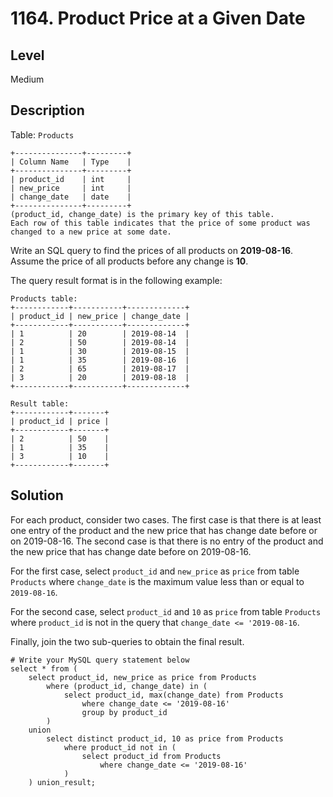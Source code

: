 # 1164. Product Price at a Given Date
## Level
Medium

## Description
Table: `Products`
```
+---------------+---------+
| Column Name   | Type    |
+---------------+---------+
| product_id    | int     |
| new_price     | int     |
| change_date   | date    |
+---------------+---------+
(product_id, change_date) is the primary key of this table.
Each row of this table indicates that the price of some product was changed to a new price at some date.
```

Write an SQL query to find the prices of all products on **2019-08-16**. Assume the price of all products before any change is **10**.

The query result format is in the following example:
```
Products table:
+------------+-----------+-------------+
| product_id | new_price | change_date |
+------------+-----------+-------------+
| 1          | 20        | 2019-08-14  |
| 2          | 50        | 2019-08-14  |
| 1          | 30        | 2019-08-15  |
| 1          | 35        | 2019-08-16  |
| 2          | 65        | 2019-08-17  |
| 3          | 20        | 2019-08-18  |
+------------+-----------+-------------+

Result table:
+------------+-------+
| product_id | price |
+------------+-------+
| 2          | 50    |
| 1          | 35    |
| 3          | 10    |
+------------+-------+
```

## Solution
For each product, consider two cases. The first case is that there is at least one entry of the product and the new price that has change date before or on 2019-08-16. The second case is that there is no entry of the product and the new price that has change date before on 2019-08-16.

For the first case, select `product_id` and `new_price` as `price` from table `Products` where `change_date` is the maximum value less than or equal to `2019-08-16`.

For the second case, select `product_id` and `10` as `price` from table `Products` where `product_id` is not in the query that `change_date <= '2019-08-16`.

Finally, join the two sub-queries to obtain the final result.
```
# Write your MySQL query statement below
select * from (
    select product_id, new_price as price from Products
        where (product_id, change_date) in (
            select product_id, max(change_date) from Products
                where change_date <= '2019-08-16'
                group by product_id
        )
    union
        select distinct product_id, 10 as price from Products
            where product_id not in (
                select product_id from Products
                    where change_date <= '2019-08-16'
            )
    ) union_result;
```
